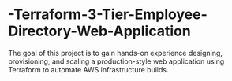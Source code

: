# -Terraform-3-Tier-Employee-Directory-Web-Application
The goal of this project is to gain hands-on experience designing, provisioning, and scaling a production-style web application using Terraform to automate AWS infrastructure builds.
